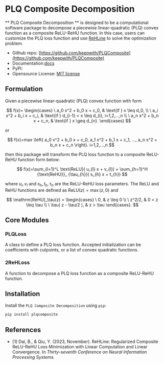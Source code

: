 # PLQ Composite Decomposition <a href="https://github.com/keepwith/PLQComposite"></a>
 
** PLQ Composite Decomposition ** is designed to be a computational software package to decompose a piecewise 
linear-quadratic (PLQ) convex function as a composite ReLU-ReHU function. In this case, users can customize the
PLQ loss function and use <a href ="https://github.com/softmin/ReHLine">ReHLine</a> to solve the optimization problem.

- Github repo: [https://github.com/keepwith/PLQComposite](https://github.com/keepwith/PLQComposite)
- Documentation:[docs](docs/build/html/index.html)
- PyPI:
- Opensource License: [MIT license](https://opensource.org/licenses/MIT)

## Formulation
Given a piecewise linear-quadratic (PLQ) convex function with form

$$
f(x)=
\begin{cases}
\ a_0 x^2 + b_0 x + c_0, & \text{if } x \leq d_0, \\
\ a_i x^2 + b_i x + c_i, & \text{if } d_{i-1} < x \leq d_{i}, i=1,2,...,n \\
\ a_n x^2 + b_n x + c_n, & \text{if } x \geq d_{n}.
\end{cases}
$$

or 

$$
f(x)=max \left{ a_0 x^2 + b_0 x + c_0, a_1 x^2 + b_1 x + c_1, ..., a_n x^2 + b_n x + c_n \right}.  i=1,2,...,n
$$

then this package will transform the PLQ loss function to a composite ReLU-ReHU function form below:

$$
f(x)=\sum_{l=1}^L \text{ReLU}( u_{l} x + v_{l}) + \sum_{h=1}^H {\text{ReHU}}_ {\tau_{h}}( s_{h} x + t_{h}) 
$$

where $u_{l},v_{l}$ and $s_{h},t_{h},\tau_{h}$ are the ReLU-ReHU loss parameters.
The ReLU and ReHU functions are defined as $\mathrm{ReLU}(z)=\max(z,0)$ and

$$
\mathrm{ReHU}_\tau(z) =
  \begin{cases}
  \ 0,                     & z \leq 0 \\
  \ z^2/2,                 & 0 < z \leq \tau \\
  \ \tau( z - \tau/2 ),   & z > \tau
  \end{cases}.
$$

## Core Modules

### PLQLoss
A class to define a PLQ loss function. Accepted initialization can be coefficients with cutpoints, or a list of convex quadratic
functions.

### 2ReHLoss
A function to decompose a PLQ loss function as a composite ReLU-ReHU function.

## Installation
Install the `PLQ Composite Decomposition` using ``pip``:

```bash
pip install plqcomposite
```

## References

- [1]  Dai, B., & Qiu, Y. (2023, November). ReHLine: Regularized Composite ReLU-ReHU Loss Minimization  with Linear 
       Computation and Linear Convergence. In *Thirty-seventh Conference on Neural Information Processing Systems*.
